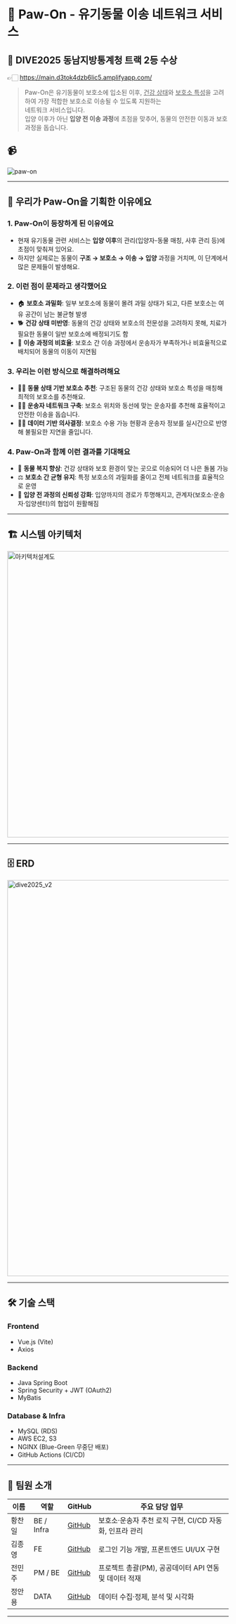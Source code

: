 # 🐾 Paw-On - 유기동물 이송 네트워크 서비스
## 🥈 DIVE2025 동남지방통계청 트랙 2등 수상 
👉🏻 https://main.d3tok4dzb6lic5.amplifyapp.com/
 
> Paw-On은 유기동물이 보호소에 입소된 이후, <u>건강 상태</u>와 <u>보호소 특성</u>을 고려하여 가장 적합한 보호소로 이송될 수 있도록 지원하는  
> 네트워크 서비스입니다.  
> 입양 이후가 아닌 **입양 전 이송 과정**에 초점을 맞추어, 동물의 안전한 이동과 보호 과정을 돕습니다.

## 📹 

![paw-on](https://paw-on.s3.ap-northeast-2.amazonaws.com/images/gif/paw-on.gif)

---

## 🚀 우리가 Paw-On을 기획한 이유에요

### 1. Paw-On이 등장하게 된 이유에요
- 현재 유기동물 관련 서비스는 **입양 이후**의 관리(입양자-동물 매칭, 사후 관리 등)에 초점이 맞춰져 있어요.  
- 하지만 실제로는 동물이 **구조 → 보호소 → 이송 → 입양** 과정을 거치며, 이 단계에서 많은 문제들이 발생해요.

### 2. 이런 점이 문제라고 생각했어요
- 🏠 **보호소 과밀화**: 일부 보호소에 동물이 몰려 과밀 상태가 되고, 다른 보호소는 여유 공간이 남는 불균형 발생  
- 🐕 **건강 상태 미반영**: 동물의 건강 상태와 보호소의 전문성을 고려하지 못해, 치료가 필요한 동물이 일반 보호소에 배정되기도 함  
- 🚛 **이송 과정의 비효율**: 보호소 간 이송 과정에서 운송자가 부족하거나 비효율적으로 배치되어 동물의 이동이 지연됨  

### 3. 우리는 이런 방식으로 해결하려해요
- ☝🏻 **동물 상태 기반 보호소 추천**: 구조된 동물의 건강 상태와 보호소 특성을 매칭해 최적의 보호소를 추천해요.  
- ✌🏻 **운송자 네트워크 구축**: 보호소 위치와 동선에 맞는 운송자를 추천해 효율적이고 안전한 이송을 돕습니다.  
- 🤞🏻 **데이터 기반 의사결정**: 보호소 수용 가능 현황과 운송자 정보를 실시간으로 반영해 불필요한 지연을 줄입니다.  

### 4. Paw-On과 함께 이런 결과를 기대해요
- 🐾 **동물 복지 향상**: 건강 상태와 보호 환경이 맞는 곳으로 이송되어 더 나은 돌봄 가능  
- ⚖️ **보호소 간 균형 유지**: 특정 보호소의 과밀화를 줄이고 전체 네트워크를 효율적으로 운영  
- 🚀 **입양 전 과정의 신뢰성 강화**: 입양까지의 경로가 투명해지고, 관계자(보호소·운송자·입양센터)의 협업이 원활해짐  

---

## 🏗 시스템 아키텍처

<img width="1066" height="652" alt="아키텍처설계도" src="https://github.com/user-attachments/assets/fc2bde26-2f07-4081-b8a3-14fbd376566b" />

---

## 🗄 ERD

<img width="2000" height="902" alt="dive2025_v2" src="https://github.com/user-attachments/assets/5fbb9e7b-c11f-4bb7-a0ea-9cbc07b3d2a8" />

---

## 🛠 기술 스택
### Frontend
- Vue.js (Vite)
- Axios

### Backend
- Java Spring Boot
- Spring Security + JWT (OAuth2)
- MyBatis 

### Database & Infra
- MySQL (RDS)
- AWS EC2, S3
- NGINX (Blue-Green 무중단 배포)
- GitHub Actions (CI/CD)

---

## 👥 팀원 소개
| 이름   | 역할       | GitHub                                      | 주요 담당 업무 |
|--------|------------|---------------------------------------------|----------------|
| 황찬일 | BE / Infra | [GitHub](https://github.com/cihwang)        | 보호소·운송자 추천 로직 구현, CI/CD 자동화, 인프라 관리 |
| 김종영 | FE         | [GitHub](https://github.com/jong-0)         | 로그인 기능 개발, 프론트엔드 UI/UX 구현 |
| 전민주 | PM / BE    | [GitHub](https://github.com/odeto1310)      | 프로젝트 총괄(PM), 공공데이터 API 연동 및 데이터 적재 |
| 정안용 | DATA       | [GitHub](https://github.com/AnnyeongHae)    | 데이터 수집·정제, 분석 및 시각화 |
---
